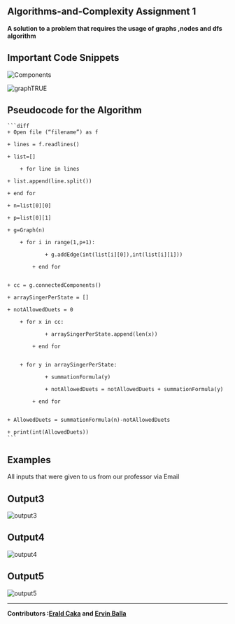 ## Algorithms-and-Complexity Assignment 1

<strong>A solution to a problem that requires the usage of graphs ,nodes and dfs algorithm</strong>

Important Code Snippets
----
![Components](https://user-images.githubusercontent.com/96385473/171694898-37da4e67-fd30-4ad4-97c1-6c5516a2f3c0.png)

![graphTRUE](https://user-images.githubusercontent.com/96385473/171694466-f4f1ab51-7912-44f2-98f5-8e7566e14daf.png)



Pseudocode for the Algorithm
-
	```diff
	+ Open file (“filename”) as f

	+ lines = f.readlines()

	+ list=[]

        + for line in lines

	+ list.append(line.split())
	
	+ end for

	+ n=list[0][0]

	+ p=list[0][1]

	+ g=Graph(n)

		+ for i in range(1,p+1):

        		+ g.addEdge(int(list[i][0]),int(list[i][1]))
	
			+ end for
			

	+ cc = g.connectedComponents()

	+ arraySingerPerState = []

	+ notAllowedDuets = 0

		+ for x in cc:

        		+ arraySingerPerState.append(len(x))
	
			+ end for
			

		+ for y in arraySingerPerState:

        		+ summationFormula(y)
		
        		+ notAllowedDuets = notAllowedDuets + summationFormula(y)
		
			+ end for
			

	+ AllowedDuets = summationFormula(n)-notAllowedDuets

	+ print(int(AllowedDuets)) 
	```
	


Examples
-
All inputs that were given to us from our professor via Email

Output3
---

![output3](https://user-images.githubusercontent.com/96385473/171833011-9ffb2ffb-39c4-4f94-9f62-acd48bb75036.png)


Output4
-
![output4](https://user-images.githubusercontent.com/96385473/171832342-1e1ce98d-fa20-4e55-bcb3-33e315bf41cf.png)


Output5
-
![output5](https://user-images.githubusercontent.com/96385473/171832140-27589112-ffc2-4c1e-83c6-404a2d3e684b.png)

--------
<strong>Contributors :[Erald Caka](https://github.com/HidekiNatsumi) and [Ervin Balla](https://github.com/ViniCS2001)</strong>
